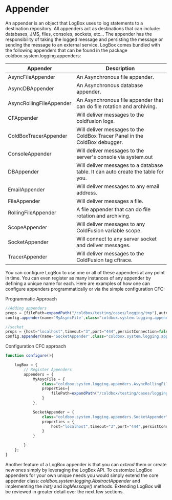 # Appender

An appender is an object that LogBox uses to log statements to a destination repository. All appenders act as destinations that can include: databases, JMS, files, consoles, sockets, etc... The appender has the responsibility of taking the logged message and persisting the message or sending the message to an external service. LogBox comes bundled with the following appenders that can be found in the package coldbox.system.logging.appenders:

|Appender|Description|
|--|--|
|AsyncFileAppender |An Asynchronous file appender.|
|AsyncDBAppender |An Asynchronous database appender.|
|AsyncRollingFileAppender |An Asynchronous file appender that can do file rotation and archiving.|
|CFAppender |Will deliver messages to the coldfusion logs.|
|ColdBoxTracerAppender |Will deliver messages to the ColdBox Tracer Panel in the ColdBox debugger.|
|ConsoleAppender |Will deliver messages to the server's console via system.out |
|DBAppender|Will deliver messages to a database table. It can auto create the table for you. |
|EmailAppender |Will deliver messages to any email address.|
|FileAppender |Will deliver messages a file. |
|RollingFileAppender |A file appender that can do file rotation and archiving.|
|ScopeAppender |Will deliver messages to any ColdFusion variable scope.|
|SocketAppender|Will connect to any server socket and deliver messages. |
|TracerAppender |Will deliver messages to the ColdFusion tag cftrace. |

You can configure LogBox to use one or all of these appenders at any point in time. You can even register as many instances of any appender by defining a unique name for each. Here are examples of how one can configure appenders programmatically or via the simple configuration CFC:


Programmatic Approach

```javascript
//Adding appenders
props = {filePath=expandPath("/coldbox/testing/cases/logging/tmp"),autoExpand=false,fileMaxArchives=1,fileMaxSize=3000};
config.appender(name='MyAsyncFile',class="coldbox.system.logging.appenders.AsyncRollingFileAppender",properties=props);

//socket
props = {host="localhost",timeout="3",port="444",persistConnection=false};
config.appender(name='SocketAppender',class="coldbox.system.logging.appenders.SocketAppender",properties=props);
```

Configuration CFC approach

```javascript
function configure(){

	logBox = {
		// Register Appenders
		appenders = {
			MyAsycFile = {
				class="coldbox.system.logging.appenders.AsyncRollingFileAppender",
				properties={
					filePath=expandPath("/coldbox/testing/cases/logging/tmp"),autoExpand=false,fileMaxArchives=1,fileMaxSize=3000
				}
			},

			SocketAppender = {
				class="coldbox.system.logging.appenders.SocketAppender",
				properties = {
					host="localhost",timeout="3",port="444",persistConnection=false
				}
			}

		}
	};
}
```

Another feature of a LogBox appender is that you can <i>extend</i> them or create new ones simply by leveraging the LogBox API. To customize LogBox appenders for your own unique needs you would simply extend the core appender class: <i>coldbox.system.logging.AbstractAppender</i> and implementing the <i>init()</i> and <i>logMessage()</i> methods. Extending LogBox will be reviewed in greater detail over the next few sections.
